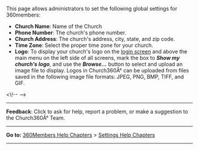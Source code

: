 This page allows administrators to set the following global settings for
360members:

-   **Church Name**: Name of the Church
-   **Phone Number**: The church's phone number.
-   **Church Address**: The church's address, city, state, and zip code.
-   **Time Zone**: Select the proper time zone for your church.
-   **Logo**: To display your church's logo on the [login
    screen](account:%20Login) and above the main menu on the left side
    of all screens, mark the box to ***Show my church's logo***, and use
    the ***Browse...*** button to select and upload an image file to
    display. Logos in Church360Â° can be uploaded from files saved in
    the following image file formats: JPEG, PNG, BMP, TIFF, and GIF.

\<\\!-- --\>

* * * * *

**Feedback**: Click **<Feedback>** to ask for help, report a problem, or
make a suggestion to the Church360Â° Team.

* * * * *

**Go to:** [360Members Help Chapters](Main%20Page) \> [Settings Help
Chapters](Settings)

* * * * *
